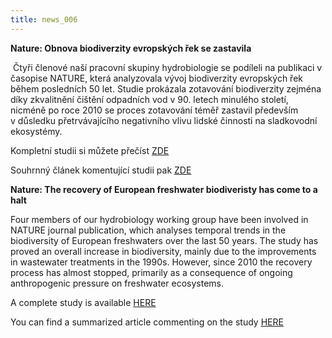 ```yaml
---
title: news_006
---
```

<div class="cz">

**Nature: Obnova biodiverzity evropských řek se zastavila**

 Čtyři členové naší pracovní skupiny hydrobiologie se podíleli na publikaci v časopise NATURE, která analyzovala vývoj biodiverzity evropských řek během posledních 50 let. Studie prokázala zotavování biodiverzity zejména díky zkvalitnění čištění odpadních vod v 90. letech minulého století, nicméně po roce 2010 se proces zotavování téměř zastavil především v důsledku přetrvávajícího negativního vlivu lidské činnosti na sladkovodní ekosystémy.

Kompletní studii si můžete přečíst [ZDE](https://www.nature.com/articles/s41586-023-06400-1)

Souhrnný článek komentující studii pak [ZDE](https://www.nature.com/articles/d41586-023-02488-7) 

<!--EndFragment-->

</div>

<div class="en">

**Nature: The recovery of European freshwater biodiveristy has come to a halt**

Four members of our hydrobiology working group have been involved in NATURE journal publication, which analyses temporal trends in the biodiversity of European freshwaters over the last 50 years. The study has proved an overall increase in biodiversity, mainly due to the improvements in wastewater treatments in the 1990s. However, since 2010 the recovery process has almost stopped, primarily as a consequence of ongoing anthropogenic pressure on freshwater ecosystems.

A complete study is available [HERE](https://www.nature.com/articles/s41586-023-06400-1)

You can find a summarized article commenting on the study [HERE](https://www.nature.com/articles/d41586-023-02488-7)

</div>